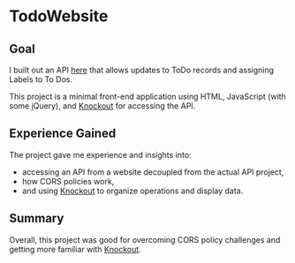 # TodoWebsite

## Goal
I built out an API [here](https://github.com/Kurt-Kolbye/TodoApi) that allows updates to ToDo records and assigning Labels to To Dos.

This project is a minimal front-end application using HTML, JavaScript (with some jQuery), and [Knockout](https://knockoutjs.com/) for accessing the API.

## Experience Gained
The project gave me experience and insights into:

* accessing an API from a website decoupled from the actual API project,
* how CORS policies work,
* and using [Knockout](https://knockoutjs.com/) to organize operations and display data.

## Summary

Overall, this project was good for overcoming CORS policy challenges and getting more familiar with [Knockout](https://knockoutjs.com/).
